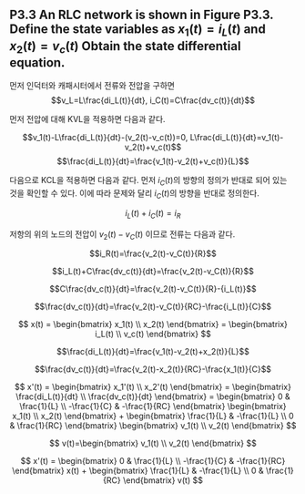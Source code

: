 ## P3.3 An RLC network is shown in Figure P3.3. Define the state variables as $x_1(t)=i_L(t)$ and $x_2(t)=v_c(t)$ Obtain the state differential equation.

먼저 인덕터와 캐패시터에서 전류와 전압을 구하면
$$v_L=L\frac{di_L(t)}{dt}, i_C(t)=C\frac{dv_c(t)}{dt}$$ 

먼저 전압에 대해 KVL을 적용하면 다음과 같다. 

$$v_1(t)-L\frac{di_L(t)}{dt}-(v_2(t)-v_c(t))=0, L\frac{di_L(t)}{dt}=v_1(t)-v_2(t)+v_c(t)$$
$$\frac{di_L(t)}{dt}=\frac{v_1(t)-v_2(t)+v_c(t)}{L}$$

다음으로 KCL을 적용하면 다음과 같다. 먼저 $i_C(t)$의 방향의 정의가 반대로 되어 있는 것을 확인할 수 있다. 이에 따라 문제와 달리 $i_C(t)$의 방향을 반대로 정의한다. 

$$i_L(t)+i_C(t)=i_R$$

저항의 위의 노드의 전압이 $v_2(t)-v_C(t)$ 이므로 전류는 다음과 같다. 

$$i_R(t)=\frac{v_2(t)-v_C(t)}{R}$$

$$i_L(t)+C\frac{dv_c(t)}{dt}=\frac{v_2(t)-v_C(t)}{R}$$

$$C\frac{dv_c(t)}{dt}=\frac{v_2(t)-v_C(t)}{R}-{i_L(t)}$$

$$\frac{dv_c(t)}{dt}=\frac{v_2(t)-v_C(t)}{RC}-\frac{i_L(t)}{C}$$

$$
x(t) = 
\begin{bmatrix}
x_1(t) \\
x_2(t)
\end{bmatrix} =
\begin{bmatrix}
i_L(t) \\
v_c(t)
\end{bmatrix}
$$

$$\frac{di_L(t)}{dt}=\frac{v_1(t)-v_2(t)+x_2(t)}{L}$$

$$\frac{dv_c(t)}{dt}=\frac{v_2(t)-x_2(t)}{RC}-\frac{x_1(t)}{C}$$

$$
x'(t) = 
\begin{bmatrix}
x_1'(t) \\
x_2'(t)
\end{bmatrix} =
\begin{bmatrix}
\frac{di_L(t)}{dt} \\
\frac{dv_c(t)}{dt}
\end{bmatrix} = 
\begin{bmatrix}
0 & \frac{1}{L} \\
-\frac{1}{C} & -\frac{1}{RC}
\end{bmatrix} 
\begin{bmatrix}
x_1(t)  \\
x_2(t)
\end{bmatrix} +
\begin{bmatrix}
\frac{1}{L} & -\frac{1}{L} \\
0 & \frac{1}{RC}
\end{bmatrix} 
\begin{bmatrix}
v_1(t)  \\
v_2(t)
\end{bmatrix} 
$$

$$
v(t)=\begin{bmatrix}
v_1(t)  \\
v_2(t)
\end{bmatrix} 
$$

$$
x'(t) = 
\begin{bmatrix}
0 & \frac{1}{L} \\
-\frac{1}{C} & -\frac{1}{RC}
\end{bmatrix} x(t) +
\begin{bmatrix}
\frac{1}{L} & -\frac{1}{L} \\
0 & \frac{1}{RC}
\end{bmatrix} v(t)
$$

